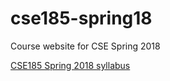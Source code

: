 # cse185-spring18
Course website for CSE Spring 2018

[CSE185 Spring 2018 syllabus](https://github.com/gymreklab/cse185-spring18/blob/master/cse185-spring18-syllabus.md)
